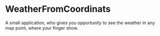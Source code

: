 # WeatherFromCoordinats
A small application, who gives you opportunity to see the weather in any map point, where your finger show.
